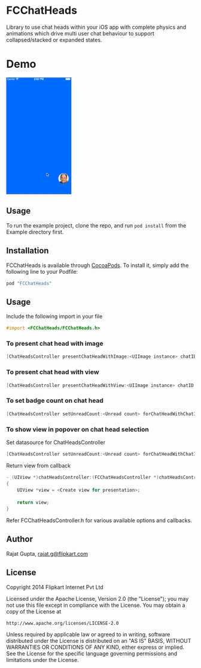 # FCChatHeads

Library to use chat heads within your iOS app with complete physics and animations which drive multi user chat behaviour to support collapsed/stacked or expanded states.

# Demo
![chat heads demo](/Example/Demo/FCDemo.gif?raw=true)

## Usage

To run the example project, clone the repo, and run `pod install` from the Example directory first.


## Installation

FCChatHeads is available through [CocoaPods](http://cocoapods.org). To install
it, simply add the following line to your Podfile:

```ruby
pod "FCChatHeads"
```
## Usage

Include the following import in your file

```objective-c
#import <FCChatHeads/FCChatHeads.h>
```

### To present chat head with image

```objective-c
[ChatHeadsController presentChatHeadWithImage:<UIImage instance> chatID:<Unique identifier>];
```

### To present chat head with view

```objective-c
[ChatHeadsController presentChatHeadWithView:<UIImage instance> chatID:<Unique identifier>];
```

### To set badge count on chat head

```objective-c
[ChatHeadsController setUnreadCount:<Unread count> forChatHeadWithChatID:<Unique identifier>];
```

### To show view in popover on chat head selection

Set datasource for ChatHeadsController

```objective-c
[ChatHeadsController setUnreadCount:<Unread count> forChatHeadWithChatID:<Unique identifier>];
```

Return view from callback

```objective-c
- (UIView *)chatHeadsController:(FCChatHeadsController *)chatHeadsController viewForPopoverForChatHeadWithChatID:(NSString *)chatID
{
    UIView *view = <Create view for presentation>;

    return view;
}

```

Refer FCChatHeadsController.h for various available options and callbacks. 



## Author

Rajat Gupta, rajat.g@flipkart.com

## License

Copyright 2014 Flipkart Internet Pvt Ltd

Licensed under the Apache License, Version 2.0 (the "License");
you may not use this file except in compliance with the License.
You may obtain a copy of the License at

    http://www.apache.org/licenses/LICENSE-2.0

Unless required by applicable law or agreed to in writing, software
distributed under the License is distributed on an "AS IS" BASIS,
WITHOUT WARRANTIES OR CONDITIONS OF ANY KIND, either express or implied.
See the License for the specific language governing permissions and
limitations under the License.
